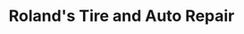 ---
title: "Roland's Tire and Auto Repair"
url: /fairhaven/rolands-tire-and-auto-repair/
shop: Autowerkstatt
---